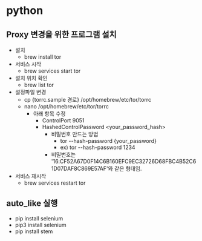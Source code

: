 # python


## Proxy 변경을 위한 프로그램 설치
- 설치
  - brew install tor
- 서비스 시작
  - brew services start tor
- 설치 위치 확인
  - brew list tor
- 설정파일 변경
  - cp {torrc.sample 경로} /opt/homebrew/etc/tor/torrc
  - nano /opt/homebrew/etc/tor/torrc
    - 아래 항목 수정
      - ControlPort 9051
      - HashedControlPassword <your_password_hash>
        - 비밀번호 만드는 방법
          -  tor --hash-password {your_password}
          -  ex) tor --hash-password 1234
        - 비밀번호는 '16:CF52A67D0F14C6B160EFC9EC32726D68FBC4B52C61D07DAF8C869E57AF'와 같은 형태임. 
- 서비스 재시작
  - brew services restart tor



## auto_like 실행
- pip install selenium
- pip3 install selenium
- pip install stem
